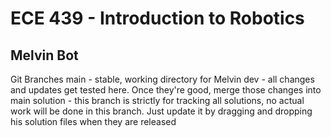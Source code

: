 # ECE 439 - Introduction to Robotics
##  Melvin Bot

Git Branches
main - stable, working directory for Melvin
dev - all changes and updates get tested here. Once they're good, merge those changes into main
solution - this branch is strictly for tracking all solutions, no actual work will be done in this branch. Just update it by dragging and dropping his solution files when they are released